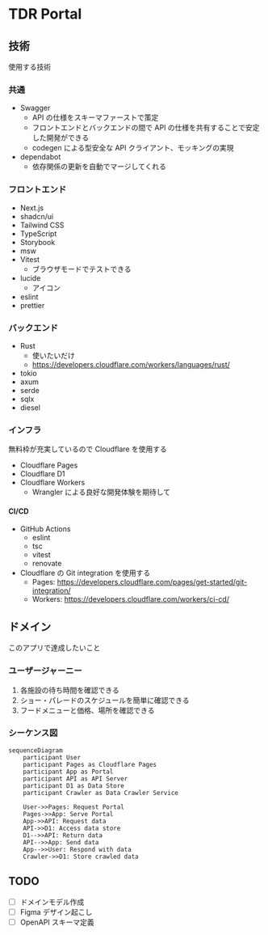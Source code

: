 # TDR Portal

## 技術

使用する技術

### 共通

- Swagger
  - API の仕様をスキーマファーストで策定
  - フロントエンドとバックエンドの間で API の仕様を共有することで安定した開発ができる
  - codegen による型安全な API クライアント、モッキングの実現
- dependabot
  - 依存関係の更新を自動でマージしてくれる

### フロントエンド

- Next.js
- shadcn/ui
- Tailwind CSS
- TypeScript
- Storybook
- msw
- Vitest
  - ブラウザモードでテストできる
- lucide
  - アイコン
- eslint
- prettier

### バックエンド

- Rust
  - 使いたいだけ
  - https://developers.cloudflare.com/workers/languages/rust/
- tokio
- axum
- serde
- sqlx
- diesel

### インフラ

無料枠が充実しているので Cloudflare を使用する

- Cloudflare Pages
- Cloudflare D1
- Cloudflare Workers
  - Wrangler による良好な開発体験を期待して

#### CI/CD

- GitHub Actions
  - eslint
  - tsc
  - vitest
  - renovate
- Cloudflare の Git integration を使用する
  - Pages: https://developers.cloudflare.com/pages/get-started/git-integration/
  - Workers: https://developers.cloudflare.com/workers/ci-cd/

## ドメイン

このアプリで達成したいこと

### ユーザージャーニー

1. 各施設の待ち時間を確認できる
2. ショー・パレードのスケジュールを簡単に確認できる
3. フードメニューと価格、場所を確認できる

### シーケンス図

```mermaid
sequenceDiagram
    participant User
    participant Pages as Cloudflare Pages
    participant App as Portal
    participant API as API Server
    participant D1 as Data Store
    participant Crawler as Data Crawler Service

    User->>Pages: Request Portal
    Pages->>App: Serve Portal
    App->>API: Request data
    API->>D1: Access data store
    D1-->>API: Return data
    API-->>App: Send data
    App-->>User: Respond with data
    Crawler->>D1: Store crawled data
```

## TODO

- [ ] ドメインモデル作成
- [ ] Figma デザイン起こし
- [ ] OpenAPI スキーマ定義
